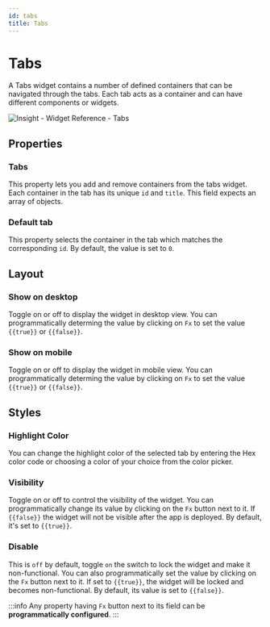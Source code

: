 ```yaml
---
id: tabs
title: Tabs
---
```

# Tabs

A Tabs widget contains a number of defined containers that can be navigated through the tabs. Each tab acts as a container and can have different components or widgets.

<div style={{textAlign: 'center'}}>

![Insight - Widget Reference - Tabs](/img/widgets/tabs/tabs.png)

</div>

## Properties

### Tabs

This property lets you add and remove containers from the tabs widget. Each container in the tab has its unique `id` and `title`. This field expects an array of objects.

### Default tab

This property selects the container in the tab which matches the corresponding `id`. By default, the value is set to `0`. 

## Layout

### Show on desktop

Toggle on or off to display the widget in desktop view. You can programmatically determing the value by clicking on `Fx` to set the value `{{true}}` or `{{false}}`.
### Show on mobile

Toggle on or off to display the widget in mobile view. You can programmatically determing the value by clicking on `Fx` to set the value `{{true}}` or `{{false}}`.

## Styles

### Highlight Color

You can change the highlight color of the selected tab by entering the Hex color code or choosing a color of your choice from the color picker.

### Visibility

Toggle on or off to control the visibility of the widget. You can programmatically change its value by clicking on the `Fx` button next to it. If `{{false}}` the widget will not be visible after the app is deployed. By default, it's set to `{{true}}`.

### Disable

This is `off` by default, toggle `on` the switch to lock the widget and make it non-functional. You can also programmatically set the value by clicking on the `Fx` button next to it. If set to `{{true}}`, the widget will be locked and becomes non-functional. By default, its value is set to `{{false}}`.

:::info
Any property having `Fx` button next to its field can be **programmatically configured**.
:::